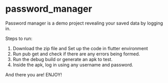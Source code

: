 # password_manager

Password manager is a demo project revealing your saved data by logging in.

Steps to run:
1. Download the zip file and Set up the code in flutter environment
2. Run pub get and check if there are any errors being formed.
3. Run the debug build or generate an apk to test.
4. Inside the apk, log in using any username and password.


And there you are! ENJOY!


